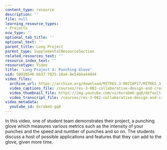 ```yaml
---
content_type: resource
description: ''
file: null
learning_resource_types:
- Projects
ocw_type: ''
optional_tab_title: ''
optional_text: ''
parent_title: Long Project
parent_type: SupplementalResourceSection
related_resources_text: ''
resource_index_text: ''
resourcetype: Video
title: 'Long Project 4: Punching Glove'
uid: 50020546-bb37-7825-10a4-8e54bba44d44
video_files:
  archive_url: https://archive.org/download/MITRES.3-002IAP17/MITRES_3-002IAP17_Long_Project_5_300k.mp4
  video_captions_file: /courses/res-3-002-collaborative-design-and-creative-expression-with-arduino-microcontrollers-january-iap-2017/05d975629e3c58f2947daf4c10199ee5_6xrabmU-gq8.vtt
  video_thumbnail_file: https://img.youtube.com/vi/6xrabmU-gq8/default.jpg
  video_transcript_file: /courses/res-3-002-collaborative-design-and-creative-expression-with-arduino-microcontrollers-january-iap-2017/3b9e7354085ccbc3e85f3be53131b489_6xrabmU-gq8.pdf
video_metadata:
  youtube_id: 6xrabmU-gq8
---
```


In this video, one of student team demonstrates their project, a punching glove which measures various metrics such as the intensity of your punches and the speed and number of punches and so on. The students discuss a host of possible applications and features that they can add to the glove, given more time.
